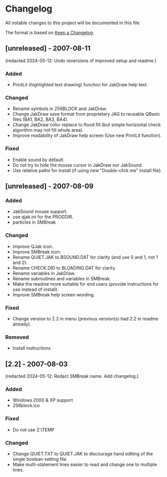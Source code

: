 # Changelog

All notable changes to this project will be documented in this file.

The format is based on [Keep a Changelog](https://keepachangelog.com/en/1.1.0/).

## [unreleased] - 2007-08-11
(redacted 2024-05-12: Undo reversions of improved setup and readme.)
### Added
- PrintLit (highlighted text drawing) function for JakDraw help text.

### Changed
- Rename symbols in 256BLOCK and JakDraw.
- Change JakDraw save format from proprietary JAG to reusable QBasic files (BA1, BA2, BA3, BA4).
- Change JakDraw color replace to flood fill (but simple horizontal check algorithm may not fill whole area).
- Improve readability of JakDraw help screen (Use new PrintLit function).

### Fixed
- Enable sound by default.
- Do not try to hide the mouse cursor in JakDraw nor JakSound.
- Use relative paths for install (if using new "Double-click me" install file).


## [unreleased] - 2007-08-09
### Added
- JakSound mouse support.
- use qjak.ini for the PROGDIR.
- particles in SMBreak

### Changed
- Improve QJak icon.
- Improve SMBreak icon.
- Rename QUIET.JAK to BSOUND.DAT for clarity (and use 0 and 1, not 1 and 2).
- Rename CHECK.DID to BLOADING.DAT for clarity.
- Rename variables in JakDraw.
- Rename subroutines and variables in SMBreak.
- Make the readme more suitable for end users (provide instructions for use instead of install).
- Improve SMBreak help screen wording.

### Fixed
- Change version to 2.2 in menu (previous version(s) had 2.2 in readme already).

### Removed
- Install instructions


## [2.2] - 2007-08-03
(redacted 2024-05-12: Redact SMBreak name. Add changelog.)

### Added
- Windows 2000 & XP support
- 256block.ico

### Fixed
- Do not use Z:\TEMP

### Changed
- Change QUIET.TXT to QUIET.JAK to discourage hand editing of the single boolean setting file.
- Make multi-statement lines easier to read and change one to multiple lines.

